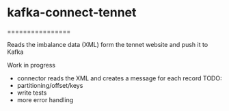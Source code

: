 # kafka-connect-tennet
================

Reads the imbalance data (XML) form the tennet website and push it to Kafka

Work in progress

- connector reads the XML and creates a message for each record
TODO:
- partitioning/offset/keys
- write tests
- more error handling
